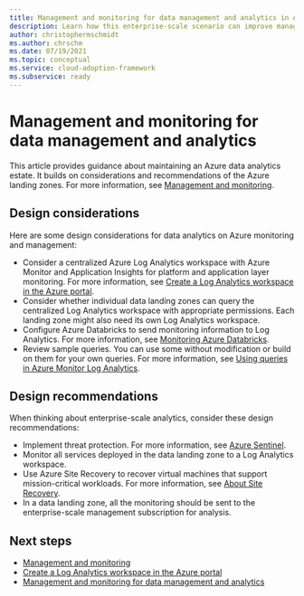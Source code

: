 ```yaml
---
title: Management and monitoring for data management and analytics in Azure
description: Learn how this enterprise-scale scenario can improve management and monitoring of data management and analytics in Azure.
author: christophermschmidt
ms.author: chrschm
ms.date: 07/19/2021
ms.topic: conceptual
ms.service: cloud-adoption-framework
ms.subservice: ready
---
```


# Management and monitoring for data management and analytics

This article provides guidance about maintaining an Azure data analytics estate. It builds on considerations and recommendations of the Azure landing zones. For more information, see [Management and monitoring](/azure/cloud-adoption-framework/ready/enterprise-scale/management-and-monitoring).

## Design considerations

Here are some design considerations for data analytics on Azure monitoring and management:

- Consider a centralized Azure Log Analytics workspace with Azure Monitor and Application Insights for platform and application layer monitoring. For more information, see [Create a Log Analytics workspace in the Azure portal](/azure/azure-monitor/logs/quick-create-workspace).
- Consider whether individual data landing zones can query the centralized Log Analytics workspace with appropriate permissions. Each landing zone might also need its own Log Analytics workspace.
- Configure Azure Databricks to send monitoring information to Log Analytics. For more information, see [Monitoring Azure Databricks](/azure/architecture/databricks-monitoring/).
- Review sample queries. You can use some without modification or build on them for your own queries. For more information, see [Using queries in Azure Monitor Log Analytics](/azure/azure-monitor/logs/queries).

## Design recommendations

When thinking about enterprise-scale analytics, consider these design recommendations:

- Implement threat protection. For more information, see [Azure Sentinel](/azure/sentinel/overview).
- Monitor all services deployed in the data landing zone to a Log Analytics workspace.
- Use Azure Site Recovery to recover virtual machines that support mission-critical workloads. For more information, see [About Site Recovery](/azure/site-recovery/site-recovery-overview).
- In a data landing zone, all the monitoring should be sent to the enterprise-scale management subscription for analysis.

## Next steps

- [Management and monitoring](/azure/cloud-adoption-framework/ready/enterprise-scale/management-and-monitoring)
- [Create a Log Analytics workspace in the Azure portal](/azure/azure-monitor/logs/quick-create-workspace)
- [Management and monitoring for data management and analytics](./eslz-business-continuity-and-disaster-recovery.md)
